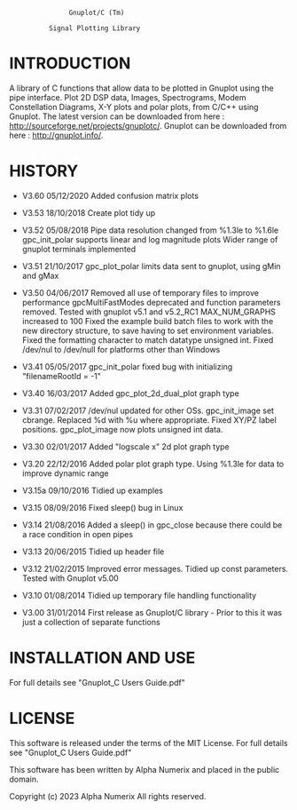 


				   Gnuplot/C (Tm)

			  Signal Plotting Library




INTRODUCTION
============

A library of C functions that allow data to be plotted in Gnuplot using
the pipe interface. Plot 2D DSP data, Images, Spectrograms, Modem
Constellation Diagrams, X-Y plots and polar plots, from C/C++ using
Gnuplot. The latest version can be downloaded from here :
http://sourceforge.net/projects/gnuplotc/. Gnuplot can be downloaded
from here : http://gnuplot.info/.

HISTORY
=======

  * V3.60   05/12/2020      Added confusion matrix plots

  * V3.53   18/10/2018      Create plot tidy up

  * V3.52   05/08/2018      Pipe data resolution changed from %1.3le to %1.6le
                            gpc_init_polar supports linear and log magnitude plots
                            Wider range of gnuplot terminals implemented

  * V3.51   21/10/2017      gpc_plot_polar limits data sent to gnuplot, using gMin and gMax

  * V3.50   04/06/2017      Removed all use of temporary files to improve performance
                            gpcMultiFastModes deprecated and function parameters removed.
                            Tested with gnuplot v5.1 and v5.2_RC1
                            MAX_NUM_GRAPHS increased to 100
                            Fixed the example build batch files to work with the new directory structure, to save having to set environment variables.
                            Fixed the formatting character to match datatype unsigned int.
                            Fixed /dev/nul to /dev/null for platforms other than Windows

  * V3.41   05/05/2017      gpc_init_polar fixed bug with initializing "filenameRootId = -1"

  * V3.40   16/03/2017      Added gpc_plot_2d_dual_plot graph type

  * V3.31   07/02/2017      /dev/nul updated for other OSs. gpc_init_image set cbrange. Replaced %d with %u where appropriate. Fixed XY/PZ label positions. gpc_plot_image now plots unsigned int data.

  * V3.30   02/01/2017      Added "logscale x" 2d plot graph type

  * V3.20   22/12/2016      Added polar plot graph type. Using %1.3le for data to improve dynamic range

  * V3.15a  09/10/2016      Tidied up examples

  * V3.15   08/09/2016      Fixed sleep() bug in Linux

  * V3.14   21/08/2016      Added a sleep() in gpc_close because there could be a race condition in open pipes

  * V3.13   20/06/2015      Tidied up header file

  * V3.12   21/02/2015      Improved error messages. Tidied up const parameters. Tested with Gnuplot v5.00

  * V3.10   01/08/2014      Tidied up temporary file handling functionality

  * V3.00   31/01/2014      First release as Gnuplot/C library - Prior to this it was just a collection of separate functions


INSTALLATION AND USE
====================

For full details see "Gnuplot_C Users Guide.pdf"


LICENSE
=======

This software is released under the terms of the MIT License. For full details see "Gnuplot_C Users Guide.pdf"

This software has been written by Alpha Numerix and placed in the public domain.

Copyright (c) 2023 Alpha Numerix All rights reserved.
